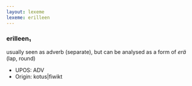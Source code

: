 ```yaml
---
layout: lexeme
lexeme: erilleen
---
```


###  erilleen₁

usually seen as adverb (separate), but can be analysed as a form of *erä* (lap, round)
* UPOS:  ADV
* Origin:  kotus|fiwikt

